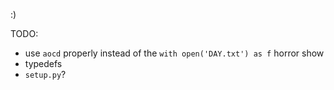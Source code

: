 :)

TODO:

- use `aocd` properly instead of the `with open('DAY.txt') as f` horror show
- typedefs
- `setup.py`?
